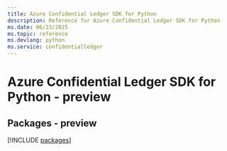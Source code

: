 ```yaml
---
title: Azure Confidential Ledger SDK for Python
description: Reference for Azure Confidential Ledger SDK for Python
ms.date: 06/23/2025
ms.topic: reference
ms.devlang: python
ms.service: confidentialledger
---
```

# Azure Confidential Ledger SDK for Python - preview
## Packages - preview
[!INCLUDE [packages](confidential-ledger-index.md)]